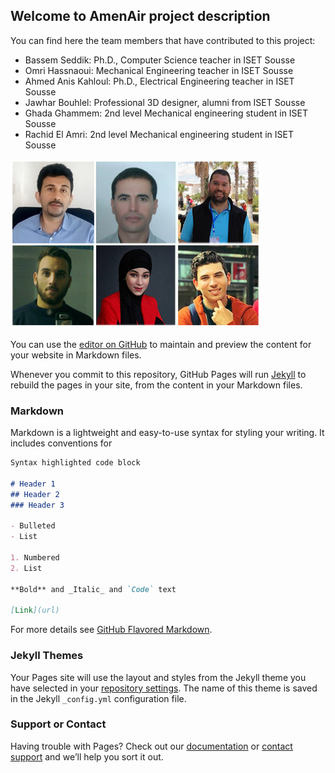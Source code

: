 ## Welcome to AmenAir project description

You can find here the team members that have contributed to this project:
- Bassem Seddik: Ph.D., Computer Science teacher in ISET Sousse
- Omri Hassnaoui: Mechanical Engineering teacher in ISET Sousse
- Ahmed Anis Kahloul: Ph.D., Electrical Engineering teacher in ISET Sousse
- Jawhar Bouhlel: Professional 3D designer, alumni from ISET Sousse
- Ghada Ghammem: 2nd level Mechanical engineering student in ISET Sousse
- Rachid El Amri: 2nd level Mechanical engineering student in ISET Sousse



![Image](https://github.com/bassemSeddik/AmenAir/blob/master/images/team_w400.jpg?raw=true)

You can use the [editor on GitHub](https://github.com/bassemSeddik/AmenAir/edit/master/README.md) to maintain and preview the content for your website in Markdown files.

Whenever you commit to this repository, GitHub Pages will run [Jekyll](https://jekyllrb.com/) to rebuild the pages in your site, from the content in your Markdown files.

### Markdown

Markdown is a lightweight and easy-to-use syntax for styling your writing. It includes conventions for

```markdown
Syntax highlighted code block

# Header 1
## Header 2
### Header 3

- Bulleted
- List

1. Numbered
2. List

**Bold** and _Italic_ and `Code` text

[Link](url) 


```

For more details see [GitHub Flavored Markdown](https://guides.github.com/features/mastering-markdown/).

### Jekyll Themes

Your Pages site will use the layout and styles from the Jekyll theme you have selected in your [repository settings](https://github.com/bassemSeddik/AmenAir/settings). The name of this theme is saved in the Jekyll `_config.yml` configuration file.

### Support or Contact

Having trouble with Pages? Check out our [documentation](https://help.github.com/categories/github-pages-basics/) or [contact support](https://github.com/contact) and we’ll help you sort it out.
